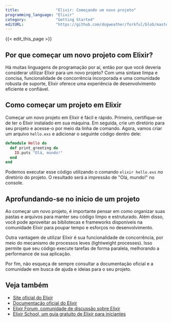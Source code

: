 ```yaml
---
title:                "Elixir: Começando um novo projeto"
programming_language: "Elixir"
category:             "Getting Started"
editURL:              "https://github.com/dogweather/forkful/blob/master/content/pt/elixir/starting-a-new-project.md"
---
```


{{< edit_this_page >}}

## Por que começar um novo projeto com Elixir?

Há muitas linguagens de programação por aí, então por que você deveria considerar utilizar Elixir para um novo projeto? Com uma sintaxe limpa e concisa, funcionalidade de concorrência incorporada e uma comunidade robusta de suporte, Elixir oferece uma experiência de desenvolvimento eficiente e confiável.

## Como começar um projeto em Elixir

Começar um novo projeto em Elixir é fácil e rápido. Primeiro, certifique-se de ter o Elixir instalado em sua máquina. Em seguida, crie um diretório para seu projeto e acesse-o por meio da linha de comando. Agora, vamos criar um arquivo `hello.exs` e adicionar o seguinte código dentro dele:

```Elixir
defmodule Hello do
  def print_greeting do
    IO.puts "Olá, mundo!"
  end
end
```

Podemos executar esse código utilizando o comando `elixir hello.exs` no diretório do projeto. O resultado será a impressão de "Olá, mundo!" no console.

## Aprofundando-se no início de um projeto

Ao começar um novo projeto, é importante pensar em como organizar suas pastas e arquivos para manter seu código limpo e estruturado. Além disso, você pode aproveitar as bibliotecas e frameworks disponíveis na comunidade Elixir para poupar tempo e esforços no desenvolvimento.

Outra vantagem de utilizar Elixir é sua funcionalidade de concorrência, por meio do mecanismo de processos leves (lightweight processes). Isso permite que seu código execute tarefas de forma paralela, melhorando a performance de sua aplicação.

Por fim, não esqueça de sempre consultar a documentação oficial e a comunidade em busca de ajuda e ideias para o seu projeto.

## Veja também

- [Site oficial do Elixir](https://elixir-lang.org/)
- [Documentação oficial do Elixir](https://elixir-lang.org/docs.html)
- [Elixir Forum, comunidade de discussão sobre Elixir](https://elixirforum.com/)
- [Elixir School, um guia gratuito de Elixir para iniciantes](https://elixirschool.com/pt/)